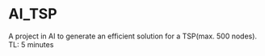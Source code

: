 # AI_TSP
A project in AI to generate an efficient solution for a TSP(max. 500 nodes). TL: 5 minutes
